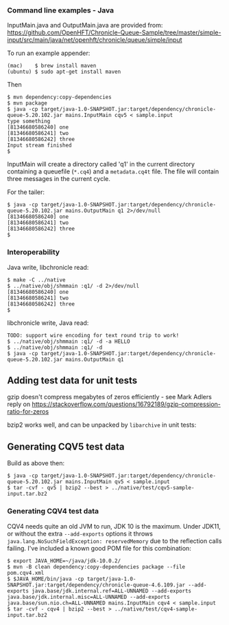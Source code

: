 
### Command line examples - Java

InputMain.java and OutputMain.java are provided from:
https://github.com/OpenHFT/Chronicle-Queue-Sample/tree/master/simple-input/src/main/java/net/openhft/chronicle/queue/simple/input

To run an example appender:

    (mac)    $ brew install maven
    (ubuntu) $ sudo apt-get install maven

Then

    $ mvn dependency:copy-dependencies
    $ mvn package
    $ java -cp target/java-1.0-SNAPSHOT.jar:target/dependency/chronicle-queue-5.20.102.jar mains.InputMain cqv5 < sample.input
    type something
    [81346680586240] one
    [81346680586241] two
    [81346680586242] three
    Input stream finished
    $

InputMain will create a directory called 'q1' in the current directory containing a queuefile (`*.cq4`) and a `metadata.cq4t` file. The file will contain three messages in the current cycle.

For the tailer:

    $ java -cp target/java-1.0-SNAPSHOT.jar:target/dependency/chronicle-queue-5.20.102.jar mains.OutputMain q1 2>/dev/null
    [81346680586240] one
    [81346680586241] two
    [81346680586242] three
    $

### Interoperability

Java write, libchronicle read:

    $ make -C ../native
    $ ../native/obj/shmmain :q1/ -d 2>/dev/null
    [81346680586240] one
    [81346680586241] two
    [81346680586242] three
    $

libchronicle write, Java read:

    TODO: support wire encoding for text round trip to work!
    $ ../native/obj/shmmain :q1/ -d -a HELLO
    $ ../native/obj/shmmain :q1/ -d
    $ java -cp target/java-1.0-SNAPSHOT.jar:target/dependency/chronicle-queue-5.20.102.jar mains.OutputMain q1

## Adding test data for unit tests

gzip doesn't compress megabytes of zeros efficiently - see Mark Adlers reply on
https://stackoverflow.com/questions/16792189/gzip-compression-ratio-for-zeros

bzip2 works well, and can be unpacked by `libarchive` in unit tests:

## Generating CQV5 test data

Build as above then:

    $ java -cp target/java-1.0-SNAPSHOT.jar:target/dependency/chronicle-queue-5.20.102.jar mains.InputMain qv5 < sample.input
    $ tar -cvf - qv5 | bzip2 --best > ../native/test/cqv5-sample-input.tar.bz2


### Generating CQV4 test data

CQV4 needs quite an old JVM to run, JDK 10 is the maximum. Under JDK11, or without the extra `--add-exports` options it throws `java.lang.NoSuchFieldException: reservedMemory` due to the reflection calls failing. I've included a known good POM file for this combination:

    $ export JAVA_HOME=~/java/jdk-10.0.2/
    $ mvn -B clean dependency:copy-dependencies package --file pom.cqv4.xml
    $ $JAVA_HOME/bin/java -cp target/java-1.0-SNAPSHOT.jar:target/dependency/chronicle-queue-4.6.109.jar --add-exports java.base/jdk.internal.ref=ALL-UNNAMED --add-exports java.base/jdk.internal.misc=ALL-UNNAMED --add-exports java.base/sun.nio.ch=ALL-UNNAMED mains.InputMain cqv4 < sample.input
    $ tar -cvf - cqv4 | bzip2 --best > ../native/test/cqv4-sample-input.tar.bz2

